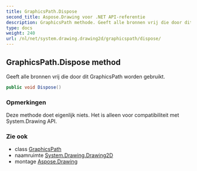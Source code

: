 ```yaml
---
title: GraphicsPath.Dispose
second_title: Aspose.Drawing voor .NET API-referentie
description: GraphicsPath methode. Geeft alle bronnen vrij die door dit GraphicsPath worden gebruikt.
type: docs
weight: 240
url: /nl/net/system.drawing.drawing2d/graphicspath/dispose/
---
```

## GraphicsPath.Dispose method

Geeft alle bronnen vrij die door dit GraphicsPath worden gebruikt.

```csharp
public void Dispose()
```

### Opmerkingen

Deze methode doet eigenlijk niets. Het is alleen voor compatibiliteit met System.Drawing API.

### Zie ook

* class [GraphicsPath](../)
* naamruimte [System.Drawing.Drawing2D](../../graphicspath/)
* montage [Aspose.Drawing](../../../)


